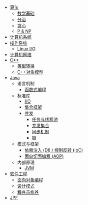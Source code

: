 + [算法](chapter-alg/README.md)
  + [数学基础](chapter-alg/math.md)
  + [分治](chapter-alg/divide-and-conquer.md)
  + [贪心](chapter-alg/greedy.md)
  + [P & NP](chapter-alg/pnp.md)
+ [计算机系统](chapter-system/README.md)
+ [操作系统](chapter-os/README.md)
  + [Linux I/O](chapter-os/linux-io.md)
+ [计算机网络](chapter-network/README.md)
+ [C++](chapter-cpp/README.md)
  + [类型转换](chapter-cpp/cast.md)
  + [C++对象模型](chapter-cpp/object-model.md)
+ [Java](chapter-java/README.md)
  + 语言机制
    + [函数式编程](chapter-java/functional.md)
  + 标准库
    + [I/O](chapter-java/io.md)
    + [集合框架](chapter-java/collection.md)
    + [并发](chapter-java/concurrency.md)
      + [任务与线程池](chapter-java/concurrency-threadpool.md)
      + [并发集合](chapter-java/concurrency-collection.md)
      + [同步机制](chapter-java/concurrency-sync.md)
      + [锁](chapter-java/concurrency-lock.md)
  + 模式与框架
    + [依赖注入 (DI) / 控制反转 (IoC)](chapter-java/di-ioc.md)
    + [面向切面编程 (AOP)](chapter-java/aop.md)
  + 内部原理
    + [JVM](chapter-java/jvm.md)
+ [软件工程](chapter-se/README.md)
  + [面向对象编程](chapter-se/oo.md)
  + [设计模式](chapter-se/design-pattern.md)
  + [程序员修养](chapter-se/programmer-cultivation.md)
+ [JPF](chapter-jpf/README.md)
